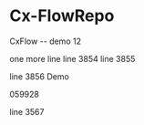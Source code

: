 # Cx-FlowRepo


CxFlow -- demo 12


one more line
line 3854
line 3855




line 3856
Demo



059928


line 3567
